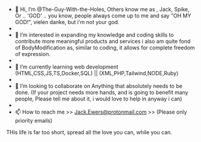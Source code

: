 - 👋 Hi, I’m @The-Guy-With-the-Holes, 
Others know me as , Jack, Spike, Or .. 'GOD' .. you know, people always come up to me and say "OH MY GOD!", vielen danke, but i'm not your god.
-  
- 👀 I’m interested in expanding my knowledge and coding skills to contribute more meaningful products and services i also am quite fond of BodyModification as, similar to coding, it allows for complete freedom of expression.
- 
- 🌱 I’m currently learning web development (HTML,CSS,JS,TS,Docker,SQL) || (XML,PHP,Tailwind,NODE,Ruby)
- 
- 💞️ I’m looking to collaborate on Anything that absolutely needs to be done. (If your project needs more hands, and is going to benefit many people, Please tell me about it, i would love to help in anyway i can)
- 
- 📫 How to reach me >> Jack.Ewers@protonmail.com >> (Please only priority emails)

THis life is far too short, spread all the love you can, while you can.



<!---

The-Guy-With-the-Holes/The-Guy-With-the-Holes is a ✨ special ✨ repository because its `README.md` (this file) appears on your GitHub profile and the person who created it is pretty wonderful (LOL)

(It's like a social media for coders , Web2 was wild, Web3 is about to be INSANE)

--->
